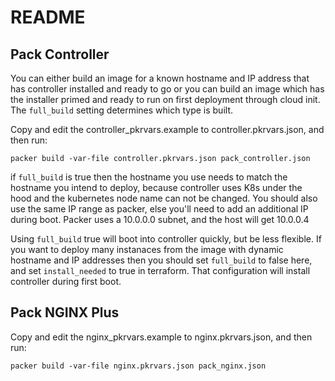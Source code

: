 # README

## Pack Controller

You can either build an image for a known hostname and IP address that has controller installed and ready to go
or you can build an image which has the installer primed and ready to run on first deployment through cloud init.
The `full_build` setting determines which type is built.

Copy and edit the controller_pkrvars.example to controller.pkrvars.json, and then run:

```
packer build -var-file controller.pkrvars.json pack_controller.json
```

if `full_build` is true then the hostname you use needs to match the hostname you intend to deploy, because controller
uses K8s under the hood and the kubernetes node name can not be changed. You should also use the same IP range as 
packer, else you'll need to add an additional IP during boot. Packer uses a 10.0.0.0 subnet, and the host will get 10.0.0.4

Using `full_build` true will boot into controller quickly, but be less flexible. If you want to deploy many instanaces from
the image with dynamic hostname and IP addresses then you should set `full_build` to false here, and set `install_needed`
to true in terraform. That configuration will install controller during first boot.

## Pack NGINX Plus

Copy and edit the nginx_pkrvars.example to nginx.pkrvars.json, and then run:

```
packer build -var-file nginx.pkrvars.json pack_nginx.json
```
